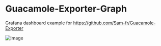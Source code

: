 # Guacamole-Exporter-Graph

Grafana dashboard example for https://github.com/Sam-fr/Guacamole-Exporter

![image](https://github.com/user-attachments/assets/8bd6385f-c28b-4b35-9258-4d4a636d7929)
